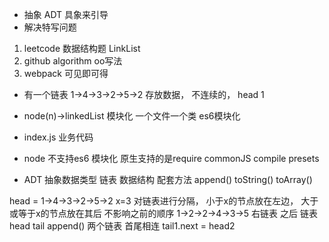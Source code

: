 - 抽象 ADT 具象来引导
-   解决特写问题
  1. leetcode 数据结构题 LinkList
  2. github algorithm oo写法 
  3. webpack 可见即可得

- 有一个链表    1->4->3->2->5->2
存放数据， 不连续的，
head 1
- node(n)->linkedList 模块化 一个文件一个类 es6模块化
- index.js
业务代码

- node 不支持es6 模块化 原生支持的是require commonJS compile presets

- ADT
  抽象数据类型
  链表 数据结构 配套方法
  append()
  toString()
  toArray()

head = 1->4->3->2->5->2 x=3 
对链表进行分隔， 小于x的节点放在左边， 大于或等于x的节点放在其后 不影响之前的顺序
1->2->2->4->3->5 右链表 之后
链表 head tail append() 
两个链表 首尾相连 tail1.next = head2